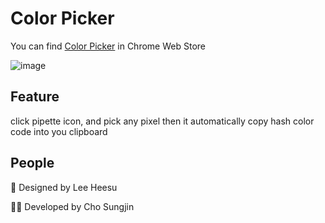 # Color Picker

You can find [Color Picker](https://chrome.google.com/webstore/detail/color-picker/dhkackmbpokknbpgogjdjkdfjmjgfoib) in Chrome Web Store

![image](https://user-images.githubusercontent.com/61320923/230547335-d982a26a-317e-44f8-95de-e9cb004088e9.png)

## Feature

click pipette icon, and pick any pixel
then it automatically copy hash color code into you clipboard

## People

💅 Designed by Lee Heesu

👨‍💻 Developed by Cho Sungjin
